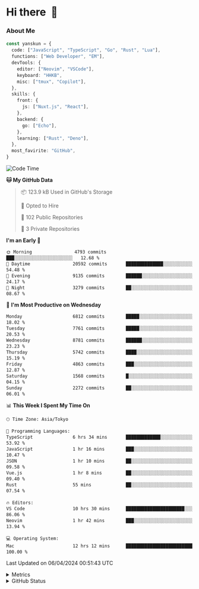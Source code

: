 # Hi there&nbsp; :wave:

### About Me

```ts
const yanskun = {
  code: ["JavaScript", "TypeScript", "Go", "Rust", "Lua"],
  functions: ["Web Developer", "EM"],
  devTools: {
    editor: ["Neovim", "VSCode"],
    keyboard: "HHKB",
    misc: ["tmux", "Copilot"],
  },
  skills: {
    front: {
      js: ["Nuxt.js", "React"],
    },
    backend: {
      go: ["Echo"],
    },
    learning: ["Rust", "Deno"],
  },
  most_favirite: "GitHub",
}
```

<!--START_SECTION:waka-->
![Code Time](http://img.shields.io/badge/Code%20Time-783%20hrs%2034%20mins-blue)

**🐱 My GitHub Data** 

> 📦 123.9 kB Used in GitHub's Storage 
 > 
> 💼 Opted to Hire
 > 
> 📜 102 Public Repositories 
 > 
> 🔑 3 Private Repositories 
 > 
**I'm an Early 🐤** 

```text
🌞 Morning                4793 commits        ███░░░░░░░░░░░░░░░░░░░░░░   12.68 % 
🌆 Daytime                20592 commits       ██████████████░░░░░░░░░░░   54.48 % 
🌃 Evening                9135 commits        ██████░░░░░░░░░░░░░░░░░░░   24.17 % 
🌙 Night                  3279 commits        ██░░░░░░░░░░░░░░░░░░░░░░░   08.67 % 
```
📅 **I'm Most Productive on Wednesday** 

```text
Monday                   6812 commits        █████░░░░░░░░░░░░░░░░░░░░   18.02 % 
Tuesday                  7761 commits        █████░░░░░░░░░░░░░░░░░░░░   20.53 % 
Wednesday                8781 commits        ██████░░░░░░░░░░░░░░░░░░░   23.23 % 
Thursday                 5742 commits        ████░░░░░░░░░░░░░░░░░░░░░   15.19 % 
Friday                   4863 commits        ███░░░░░░░░░░░░░░░░░░░░░░   12.87 % 
Saturday                 1568 commits        █░░░░░░░░░░░░░░░░░░░░░░░░   04.15 % 
Sunday                   2272 commits        ██░░░░░░░░░░░░░░░░░░░░░░░   06.01 % 
```


📊 **This Week I Spent My Time On** 

```text
🕑︎ Time Zone: Asia/Tokyo

💬 Programming Languages: 
TypeScript               6 hrs 34 mins       █████████████░░░░░░░░░░░░   53.92 % 
JavaScript               1 hr 16 mins        ███░░░░░░░░░░░░░░░░░░░░░░   10.47 % 
JSON                     1 hr 10 mins        ██░░░░░░░░░░░░░░░░░░░░░░░   09.58 % 
Vue.js                   1 hr 8 mins         ██░░░░░░░░░░░░░░░░░░░░░░░   09.40 % 
Rust                     55 mins             ██░░░░░░░░░░░░░░░░░░░░░░░   07.54 % 

🔥 Editors: 
VS Code                  10 hrs 30 mins      ██████████████████████░░░   86.06 % 
Neovim                   1 hr 42 mins        ███░░░░░░░░░░░░░░░░░░░░░░   13.94 % 

💻 Operating System: 
Mac                      12 hrs 12 mins      █████████████████████████   100.00 % 
```


 Last Updated on 06/04/2024 00:51:43 UTC
<!--END_SECTION:waka-->

<details>
  <summary>Metrics</summary>
  <img src="https://github.com/yanskun/yanskun/blob/main/github-metrics.svg" alt="Metrics">
</details>

<details>
  <summary>GitHub Status</summary>
  <picture>
    <source media="(prefers-color-scheme: dark)" srcset="https://raw.githubusercontent.com/yanskun/yanskun/master/profile-summary-card-output/nord_dark/0-profile-details.svg">
   <img src="https://raw.githubusercontent.com/yanskun/yanskun/master/profile-summary-card-output/default/0-profile-details.svg">
  </picture>
  <br>
  <picture>
    <source media="(prefers-color-scheme: dark)" srcset="https://raw.githubusercontent.com/yanskun/yanskun/master/profile-summary-card-output/nord_dark/1-repos-per-language.svg">
   <img src="https://raw.githubusercontent.com/yanskun/yanskun/master/profile-summary-card-output/default/1-repos-per-language.svg">
  </picture>
  <picture>
    <source media="(prefers-color-scheme: dark)" srcset="https://raw.githubusercontent.com/yanskun/yanskun/master/profile-summary-card-output/nord_dark/2-most-commit-language.svg">
   <img src="https://raw.githubusercontent.com/yanskun/yanskun/master/profile-summary-card-output/default/2-most-commit-language.svg">
  </picture>
  <br>
  <picture>
    <source media="(prefers-color-scheme: dark)" srcset="https://raw.githubusercontent.com/yanskun/yanskun/master/profile-summary-card-output/nord_dark/3-stats.svg">
   <img src="https://raw.githubusercontent.com/yanskun/yanskun/master/profile-summary-card-output/default/3-stats.svg">
  </picture>
  <picture>
    <source media="(prefers-color-scheme: dark)" srcset="https://raw.githubusercontent.com/yanskun/yanskun/master/profile-summary-card-output/nord_dark/4-productive-time.svg">
   <img src="https://raw.githubusercontent.com/yanskun/yanskun/master/profile-summary-card-output/default/4-productive-time.svg">
  </picture>
</details>
